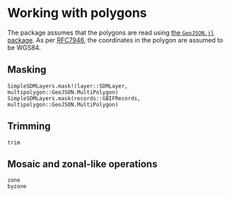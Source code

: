 # Working with polygons

The package assumes that the polygons are read using [the `GeoJSON.jl`
package](https://github.com/JuliaGeo/GeoJSON.jl). As per
[RFC7946](https://datatracker.ietf.org/doc/html/rfc7946), the coordinates in the
polygon are assumed to be WGS84.

## Masking

 ```@docs
 SimpleSDMLayers.mask!(layer::SDMLayer, multipolygon::GeoJSON.MultiPolygon)
 SimpleSDMLayers.mask(records::GBIFRecords, multipolygon::GeoJSON.MultiPolygon)
 ```

## Trimming

```@docs
trim
```

## Mosaic and zonal-like operations

```@docs
zone
byzone
```